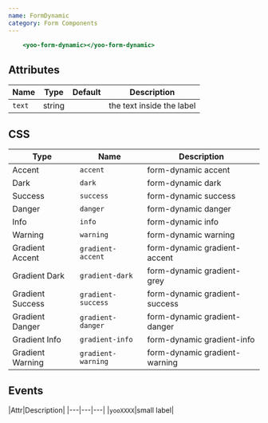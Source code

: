 ```yaml
---
name: FormDynamic
category: Form Components
---
```


```form-dynamic.html
    <yoo-form-dynamic></yoo-form-dynamic>
```

## Attributes

|Name|Type|Default|Description|
|---|---|---|---|
|`text`|string|   |the text inside the label|

## CSS

|Type|Name|Description|
|---|---|---|
|Accent|`accent`|form-dynamic accent|
|Dark|`dark`|form-dynamic dark|
|Success|`success`|form-dynamic success|
|Danger|`danger`|form-dynamic danger|
|Info|`info`|form-dynamic info|
|Warning|`warning`|form-dynamic warning|
|Gradient Accent|`gradient-accent`|form-dynamic gradient-accent|
|Gradient Dark|`gradient-dark`|form-dynamic gradient-grey|
|Gradient Success|`gradient-success`|form-dynamic gradient-success|
|Gradient Danger|`gradient-danger`|form-dynamic gradient-danger|
|Gradient Info|`gradient-info`|form-dynamic gradient-info|
|Gradient Warning|`gradient-warning`|form-dynamic gradient-warning|

## Events
|Attr|Description|
|---|---|---|
|`yooXXXX`|small label|